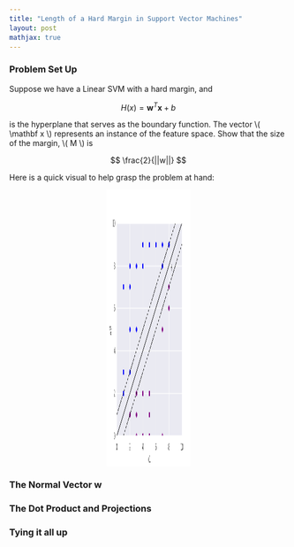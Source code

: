 ```yaml
---
title: "Length of a Hard Margin in Support Vector Machines"
layout: post
mathjax: true
---
```

### Problem Set Up
Suppose we have a Linear SVM with a hard margin, and

 $$ H(x) = \mathbf w^T\mathbf x + b $$
 
is the hyperplane that serves as the boundary function. The vector \\( \mathbf x \\) represents an instance of the feature space. Show that the size of the margin, \\( M \\) is

$$ \frac{2}{||w||} $$

Here is a quick visual to help grasp the problem at hand:

<img 
     style="display: block; 
           margin-left: auto;
           margin-right: auto;
           width: 30%;"
     src="../assets/images/svm_length_M.png" 
     width="500" 
     height="500" 
  />

### The Normal Vector w

### The Dot Product and Projections

### Tying it all up
